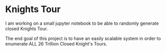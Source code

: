 # Knights Tour

I am working on a small jupyter notebook to be able to randomly generate closed Knights Tour.

The end goal of this project is to have an easily scalable system in order to enumerate ALL 26 Trillion Closed Knight's Tours.
